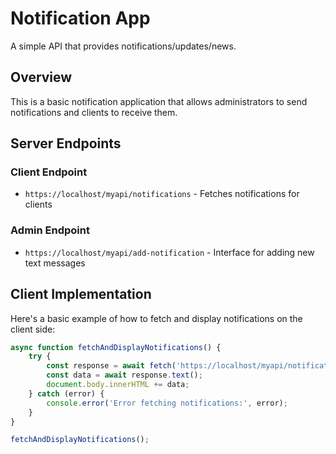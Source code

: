 # Notification App

A simple API that provides notifications/updates/news.

## Overview

This is a basic notification application that allows administrators to send notifications and clients to receive them.

## Server Endpoints

### Client Endpoint
- `https://localhost/myapi/notifications` - Fetches notifications for clients

### Admin Endpoint
- `https://localhost/myapi/add-notification` - Interface for adding new text messages

## Client Implementation

Here's a basic example of how to fetch and display notifications on the client side:

```javascript
async function fetchAndDisplayNotifications() {
    try {
        const response = await fetch('https://localhost/myapi/notifications');
        const data = await response.text();
        document.body.innerHTML += data;
    } catch (error) {
        console.error('Error fetching notifications:', error);
    }
}

fetchAndDisplayNotifications();
```